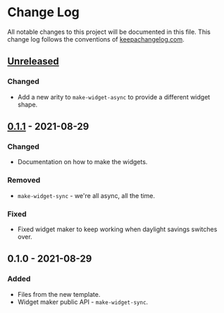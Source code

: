 # Change Log
All notable changes to this project will be documented in this file. This change log follows the conventions of [keepachangelog.com](http://keepachangelog.com/).

## [Unreleased]
### Changed
- Add a new arity to `make-widget-async` to provide a different widget shape.

## [0.1.1] - 2021-08-29
### Changed
- Documentation on how to make the widgets.

### Removed
- `make-widget-sync` - we're all async, all the time.

### Fixed
- Fixed widget maker to keep working when daylight savings switches over.

## 0.1.0 - 2021-08-29
### Added
- Files from the new template.
- Widget maker public API - `make-widget-sync`.

[Unreleased]: https://sourcehost.site/your-name/the-divine-cheese-code/compare/0.1.1...HEAD
[0.1.1]: https://sourcehost.site/your-name/the-divine-cheese-code/compare/0.1.0...0.1.1
